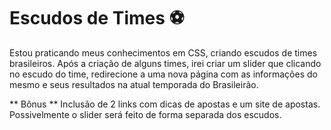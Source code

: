 # Escudos de Times :soccer:

Estou praticando meus conhecimentos em CSS, criando escudos de times brasileiros.
Após a criação de alguns times, irei criar um slider que clicando no escudo do time, redirecione a uma nova página com as informações do mesmo e seus resultados na atual temporada do Brasileirão.

** Bônus **
Inclusão de 2 links com dicas de apostas e um site de apostas.
Possivelmente o slider será feito de forma separada dos escudos.